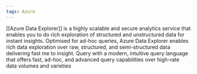```yaml
---
tags: Azure
---
```

[[Azure Data Explorer]] is a highly scalable and secure analytics service that enables you to do rich exploration of structured and unstructured data for instant insights. Optimised for ad-hoc queries, Azure Data Explorer enables rich data exploration over raw, structured, and semi-structured data delivering fast me to insight. Query with a modern, intuitive query language that offers fast, ad-hoc, and advanced query capabilities over high-rate
data volumes and varieties